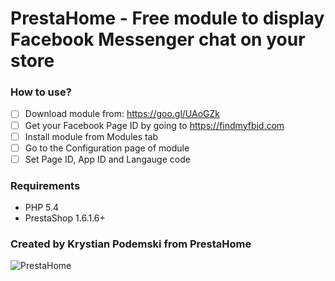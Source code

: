# PrestaHome - Free module to display Facebook Messenger chat on your store

### How to use?

- [ ] Download module from: https://goo.gl/UAoGZk
- [ ] Get your Facebook Page ID by going to https://findmyfbid.com
- [ ] Install module from Modules tab
- [ ] Go to the Configuration page of module
- [ ] Set Page ID, App ID and Langauge code

### Requirements

* PHP 5.4
* PrestaShop 1.6.1.6+

### Created by Krystian Podemski from PrestaHome

![PrestaHome](http://www.prestahome.com/cover.jpg)